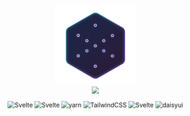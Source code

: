 
<div align="center">

<img alt="logo" width="36%" src="./static/logo.png"/>

<div align="center">
    <img src="https://capsule-render.vercel.app/api?type=transparent&text=Ingress%20Glyph%20Predict&desc=PWA%20version&descAlign=62&descAlignY=87&fontColor=eeeeee&fontSize=60&animation=fadeIn&height=70"/>
</div>
</div>

<p align="center">
<img alt="Svelte" src="https://img.shields.io/badge/svelte-f1413d.svg?style=for-the-badge&logo=svelte&logoColor=white">
<img alt="Svelte" src="https://img.shields.io/badge/vite-646CFF.svg?style=for-the-badge&logo=vite&logoColor=white">
<img alt="yarn" src="https://img.shields.io/badge/yarn-2C8EBB.svg?style=for-the-badge&logo=yarn&logoColor=white">
<img alt="TailwindCSS" src="https://img.shields.io/badge/tailwindcss-38B2AC.svg?style=for-the-badge&logo=tailwind-css&logoColor=white">
<img alt="Svelte" src="https://img.shields.io/badge/pwa-5A0FC8.svg?style=for-the-badge&logo=pwa&logoColor=white">
<img alt="daisyui" src="https://img.shields.io/badge/DaisyUI-5A0EF8.svg?style=for-the-badge&logo=daisyui&logoColor=white">
</p>
